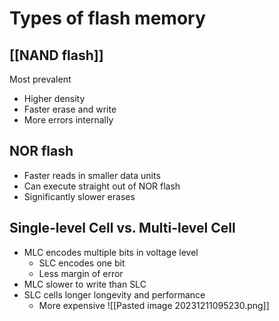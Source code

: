 # Types of flash memory
## [[NAND flash]]
Most prevalent
* Higher density
* Faster erase and write
* More errors internally
## NOR flash
* Faster reads in smaller data units
* Can execute straight out of NOR flash
* Significantly slower erases
## Single-level Cell vs. Multi-level Cell
* MLC encodes multiple bits in voltage level
	* SLC encodes one bit
	* Less margin of error
* MLC slower to write than SLC
* SLC cells longer longevity and performance
	* More expensive
![[Pasted image 20231211095230.png]]
